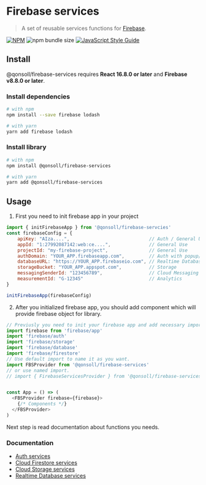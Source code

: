 # Firebase services

> A set of reusable services functions for [Firebase](https://firebase.google.com/).

[![NPM](https://img.shields.io/npm/v/@qonsoll/firebase-services.svg)](https://www.npmjs.com/package/@qonsoll/firebase-services)
![npm bundle size](https://img.shields.io/bundlephobia/min/@qonsoll/firebase-services)
[![JavaScript Style Guide](https://img.shields.io/badge/code_style-standard-brightgreen.svg)](https://standardjs.com)


## Install

@qonsoll/firebase-services requires **React 16.8.0 or later** and **Firebase v8.8.0 or later**.

### Install dependencies

```bash
# with npm
npm install --save firebase lodash

# with yarn
yarn add firebase lodash
```

### Install library

```bash
# with npm
npm install @qonsoll/firebase-services

# with yarn
yarn add @qonsoll/firebase-services
```


## Usage

1. First you need to init firebase app in your project

```js
import { initFirebaseApp } from '@qonsoll/firebase-servcies'
const firebaseConfig = {
	apiKey: "AIza....",                             // Auth / General Use
	appId: "1:27992087142:web:ce....",              // General Use
	projectId: "my-firebase-project",               // General Use
	authDomain: "YOUR_APP.firebaseapp.com",         // Auth with popup/redirect
	databaseURL: "https://YOUR_APP.firebaseio.com", // Realtime Database
	storageBucket: "YOUR_APP.appspot.com",          // Storage
	messagingSenderId: "123456789",                 // Cloud Messaging
	measurementId: "G-12345"                        // Analytics
}

initFirebaseApp(firebaseConfig)
```

2. After you initialized firebase app, you should add component which will provide firebase object for library.

```js
// Previusly you need to init your firebase app and add necessary imports.
import firebase from 'firebase/app'
import 'firebase/auth'
import 'firebase/storage'
import 'firebase/database'
import 'firebase/firestore'
// Use default import to name it as you want.
import FBSProvider from '@qonsoll/firebase-services'
// or use named import.
// import { FirebaseServicesProvider } from '@qonsoll/firebase-services'


const App = () => (
  <FBSProvider firebase={firebase}>
	{/* Components */}
  </FBSProvider>
)
```

Next step is read documentation about functions you needs.

### Documentation

- [Auth services](/src/hooks/useAuthServices)
- [Cloud Firestore services](/src/hooks/useFirestoreServices)
- [Cloud Storage services](/src/hooks/useStorageServices)
- [Realtime Database services](/src/hooks/useDatabaseServices)
